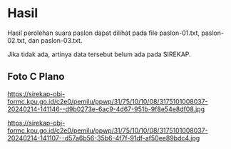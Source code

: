 # Hasil

Hasil perolehan suara paslon dapat dilihat pada file paslon-01.txt, paslon-02.txt, dan paslon-03.txt.

Jika tidak ada, artinya data tersebut belum ada pada SIREKAP.

## Foto C Plano

https://sirekap-obj-formc.kpu.go.id/c2e0/pemilu/ppwp/31/75/10/10/08/3175101008037-20240214-141146--d9b0273e-6ac9-4d67-951b-9f8e54e8df08.jpg

https://sirekap-obj-formc.kpu.go.id/c2e0/pemilu/ppwp/31/75/10/10/08/3175101008037-20240214-141107--d57a6b56-35b6-4f7f-91df-af50ee89bdc4.jpg
